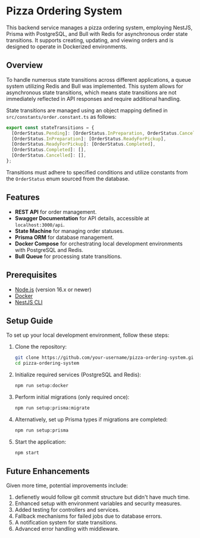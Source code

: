 # Pizza Ordering System

This backend service manages a pizza ordering system, employing NestJS, Prisma with PostgreSQL, and Bull with Redis for asynchronous order state transitions. It supports creating, updating, and viewing orders and is designed to operate in Dockerized environments.

## Overview

To handle numerous state transitions across different applications, a queue system utilizing Redis and Bull was implemented. This system allows for asynchronous state transitions, which means state transitions are not immediately reflected in API responses and require additional handling.

State transitions are managed using an object mapping defined in `src/constants/order.constant.ts` as follows:

```ts
export const stateTransitions = {
  [OrderStatus.Pending]: [OrderStatus.InPreparation, OrderStatus.Cancelled],
  [OrderStatus.InPreparation]: [OrderStatus.ReadyForPickup],
  [OrderStatus.ReadyForPickup]: [OrderStatus.Completed],
  [OrderStatus.Completed]: [],
  [OrderStatus.Cancelled]: [],
};
```

Transitions must adhere to specified conditions and utilize constants from the `OrderStatus` enum sourced from the database.

## Features

- **REST API** for order management.
- **Swagger Documentation** for API details, accessible at `localhost:3000/api`.
- **State Machine** for managing order statuses.
- **Prisma ORM** for database management.
- **Docker Compose** for orchestrating local development environments with PostgreSQL and Redis.
- **Bull Queue** for processing state transitions.

## Prerequisites

- [Node.js](https://nodejs.org/en/download/) (version 16.x or newer)
- [Docker](https://www.docker.com/products/docker-desktop)
- [NestJS CLI](https://docs.nestjs.com/cli/overview)

## Setup Guide

To set up your local development environment, follow these steps:

1. Clone the repository:

   ```bash
   git clone https://github.com/your-username/pizza-ordering-system.git
   cd pizza-ordering-system
   ```

2. Initialize required services (PostgreSQL and Redis):

   ```bash
   npm run setup:docker
   ```

3. Perform initial migrations (only required once):

   ```bash
   npm run setup:prisma:migrate
   ```

4. Alternatively, set up Prisma types if migrations are completed:

   ```bash
   npm run setup:prisma
   ```

5. Start the application:

   ```bash
   npm start
   ```

## Future Enhancements

Given more time, potential improvements include:

1. defienetly would follow git commit structure but didn't have much time.
2. Enhanced setup with environment variables and security measures.
3. Added testing for controllers and services.
4. Fallback mechanisms for failed jobs due to database errors.
5. A notification system for state transitions.
6. Advanced error handling with middleware.
